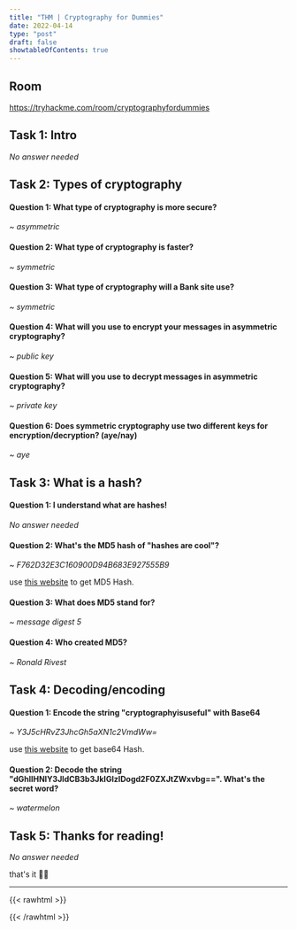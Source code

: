 ```yaml
---
title: "THM | Cryptography for Dummies"
date: 2022-04-14
type: "post"
draft: false
showtableOfContents: true
---
```


## Room

https://tryhackme.com/room/cryptographyfordummies

## Task 1: Intro

*No answer needed*

## Task 2: Types of cryptography

#### Question 1: What type of cryptography is more secure?

*~ asymmetric*

#### Question 2: What type of cryptography is faster?

*~ symmetric*

#### Question 3: What type of cryptography will a Bank site use?

*~ symmetric*

#### Question 4: What will you use to encrypt your messages in asymmetric cryptography?

*~ public key*

#### Question 5: What will you use to decrypt messages in asymmetric cryptography?

*~ private key*

#### Question 6: Does symmetric cryptography use two different keys for encryption/decryption? (aye/nay)

*~ aye*

## Task 3: What is a hash? 

#### Question 1: I understand what are hashes!

*No answer needed*

#### Question 2: What's the MD5 hash of "hashes are cool"?

*~ F762D32E3C160900D94B683E927555B9*

use [this website](https://www.pelock.com/products/hash-calculator) to get MD5 Hash.

#### Question 3: What does MD5 stand for?

*~ message digest 5*

#### Question 4: Who created MD5?

*~ Ronald Rivest*

## Task 4: Decoding/encoding

#### Question 1: Encode the string "cryptographyisuseful" with Base64

*~ Y3J5cHRvZ3JhcGh5aXN1c2VmdWw=*

use [this website](https://www.codepunker.com/tools/string-converter) to get base64 Hash.

#### Question 2: Decode the string "dGhlIHNlY3JldCB3b3JkIGlzIDogd2F0ZXJtZWxvbg==". What's the secret word?

*~ watermelon*

## Task 5: Thanks for reading!

*No answer needed*

that's it ✌🏽

-------------------------------------------------------------
{{< rawhtml >}} 
<script src="https://utteranc.es/client.js"
        repo="mansoorbarri/website"
        issue-term="title"
        theme="dark-blue"
        crossorigin="anonymous"
        async>
</script>
{{< /rawhtml >}}